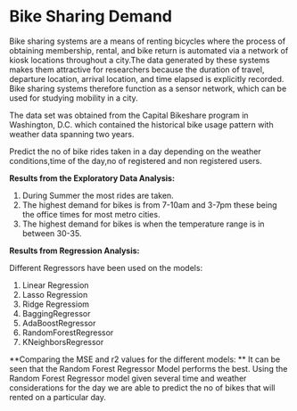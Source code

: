 # Bike Sharing Demand

Bike sharing systems are a means of renting bicycles where the process of obtaining membership, rental, and bike return is automated via a network of kiosk locations throughout a city.The data generated by these systems makes them attractive for researchers because the duration of travel, departure location, arrival location, and time elapsed is explicitly recorded. Bike sharing systems therefore function as a sensor network, which can be used for studying mobility in a city. 

The data set was obtained from the Capital Bikeshare program in Washington, D.C. which contained the historical bike usage pattern with weather data spanning two years.

Predict the no of bike rides taken in a day depending on the weather conditions,time of the day,no of registered and non registered users.

**Results from the Exploratory Data Analysis:**

1. During Summer the most rides are taken.
2. The highest demand for bikes is from 7-10am and 3-7pm these being the office times for most metro cities.
3. The highest demand for bikes is when the temperature range is in between 30-35.

**Results from Regression Analysis:**

Different Regressors have been used on the models:
1. Linear Regression
2. Lasso Regression
3. Ridge Regressiom
4. BaggingRegressor
5. AdaBoostRegressor
6. RandomForestRegressor
7. KNeighborsRegressor

**Comparing the MSE and r2 values for the different models:
**
It can be seen that the Random Forest Regressor Model performs the best.
Using the Random Forest Regressor model given several time and weather considerations for the day we are able to predict the no of bikes that will rented on a particular day.
